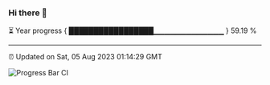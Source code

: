 ### Hi there 👋

⏳ Year progress { █████████████████▁▁▁▁▁▁▁▁▁▁▁▁▁ } 59.19 %

---

⏰ Updated on Sat, 05 Aug 2023 01:14:29 GMT

![Progress Bar CI](https://github.com/liununu/liununu/workflows/Progress%20Bar%20CI/badge.svg)
